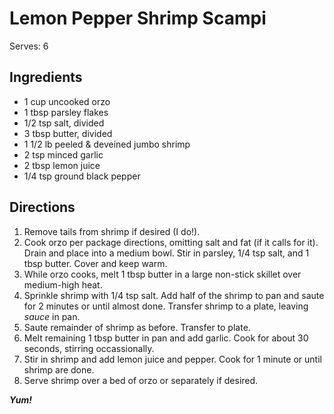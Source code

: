 # Lemon Pepper Shrimp Scampi

Serves: 6

## Ingredients

* 1 cup uncooked orzo
* 1 tbsp parsley flakes
* 1/2 tsp salt, divided
* 3 tbsp butter, divided
* 1 1/2 lb peeled & deveined jumbo shrimp
* 2 tsp minced garlic
* 2 tbsp lemon juice
* 1/4 tsp ground black pepper

## Directions

1. Remove tails from shrimp if desired (I do!).
2. Cook orzo per package directions, omitting salt and fat (if it calls for it). Drain and place into a medium bowl. Stir in parsley, 1/4 tsp salt, and 1 tbsp butter. Cover and keep warm.
3. While orzo cooks, melt 1 tbsp butter in a large non-stick skillet over medium-high heat.
4. Sprinkle shrimp with 1/4 tsp salt. Add half of the shrimp to pan and saute for 2 minutes or until almost done. Transfer shrimp to a plate, leaving _sauce_ in pan.
5. Saute remainder of shrimp as before. Transfer to plate.
6. Melt remaining 1 tbsp butter in pan and add garlic. Cook for about 30 seconds, stirring occassionally.
7. Stir in shrimp and add lemon juice and pepper. Cook for 1 minute or until shrimp are done.
8. Serve shrimp over a bed of orzo or separately if desired.

_**Yum!**_